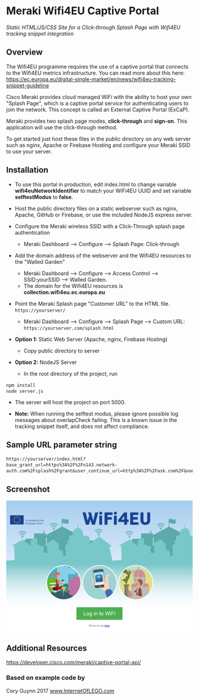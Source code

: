 
#  Meraki Wifi4EU Captive Portal
*Static HTML/JS/CSS Site for a Click-through Splash Page with Wifi4EU tracking snippet integration*




## Overview
The Wifi4EU programme requires the use of a captive portal that connects to the Wifi4EU metrics infrastructure. You can read more about this here: https://ec.europa.eu/digital-single-market/en/news/wifi4eu-tracking-snippet-guideline

Cisco Meraki provides cloud managed WiFi with the ability to host your own "Splash Page", which is a captive portal service for authenticating users to join the network. This concept is called an External Captive Portal (ExCaP). 

Meraki provides two splash page modes, **click-through** and **sign-on**. This application will use the click-through method.

To get started just host these files in the public directory on any web server such as nginx, Apache or Firebase Hosting and configure your Meraki SSID to use your server. 

## Installation
* To use this portal in production, edit index.html to change variable **wifi4euNetworkIdentifier** to match your WiFi4EU UUID and set variable **selftestModus** to **false**.
* Host the public directory files on a static webserver such as nginx, Apache, GitHub or Firebase, or use the included NodeJS express server. 
* Configure the Meraki wireless SSID with a Click-Through splash page authentication
    * Meraki Dashboard --> Configure --> Splash Page: Click-through
* Add the domain address of the webserver and the Wifi4EU resources to the "Walled Garden" 
    * Meraki Dashboard --> Configure --> Access Control --> SSID:yourSSID --> Walled Garden.
    * The domain for the Wifi4EU resources is **collection.wifi4eu.ec.europa.eu**
* Point the Meraki Splash page "Customer URL" to the HTML file. `https://yourserver/`
    * Meraki Dashboard --> Configure --> Splash Page --> Custom URL: `https://yourserver.com/splash.html`

* **Option 1:** Static Web Server 
(Apache, nginx, Firebase Hosting)
   * Copy public directory to server
* **Option 2:** NodeJS Server
   * In the root directory of the project, run 
```
npm install
node server.js
```
- The server will host the project on port 5000.

* **Note:** When running the selftest modus, please ignore possible log messages about overlapCheck failing. This is a known issue in the tracking snippet itself, and does not affect compliance.


## Sample URL parameter string
```
https://yourserver/index.html?base_grant_url=https%3A%2F%2Fn143.network-auth.com%2Fsplash%2Fgrant&user_continue_url=http%3A%2F%2Fask.com%2F&node_id=149624921787028&node_mac=88:15:44:50:0a:94&gateway_id=149624921787028&client_ip=10.110.154.195&client_mac=60:e3:ac:f7:48:08:22
```

## Screenshot
![alt screenshot](screenshot.JPG)


## Additional Resources
https://developer.cisco.com/meraki/captive-portal-api/

### Based on example code by
Cory Guynn
2017
www.InternetOfLEGO.com


